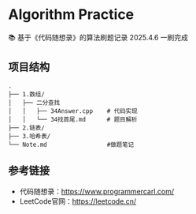 # Algorithm Practice

📚 基于《代码随想录》的算法刷题记录
2025.4.6 一刷完成

## 项目结构
```text
.
├── 1.数组/               
│   ├── 二分查找
│   │   ├── 34Answer.cpp    # 代码实现
│   │   └── 34找首尾.md      # 题目解析
├── 2.链表/             
├── 3.哈希表/         
└── Note.md                 #做题笔记
```

## 参考链接

- 代码随想录：<https://www.programmercarl.com/>
- LeetCode官网：<https://leetcode.cn/>